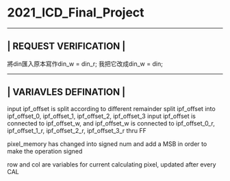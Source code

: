 # 2021_ICD_Final_Project

-----------------------------------------
| REQUEST VERIFICATION |
-----------------------------------------
將din匯入原本寫作din_w = din_r;
我把它改成din_w = din;

-----------------------------------------
| VARIAVLES DEFINATION |
-----------------------------------------
input ipf_offset is split according to different remainder
	split ipf_offset into ipf_offset_0, ipf_offset_1, ipf_offset_2, ipf_offset_3
	input ipf_offset is connected to ipf_offset_w, and ipf_offset_w is  connected to ipf_offset_0_r, ipf_offset_1_r, ipf_offset_2_r, ipf_offset_3_r thru FF
	
pixel_memory has changed  into signed num and add a MSB in order to make the operation signed

row and col are variables for current calculating pixel, updated after every CAL
 

